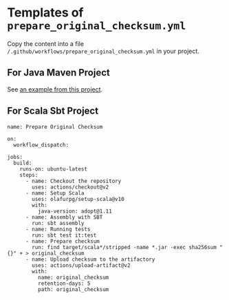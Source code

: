 # Templates of `prepare_original_checksum.yml`

Copy the content into a file `/.github/workflows/prepare_original_checksum.yml` in your project.

## For Java Maven Project

See [an example from this project](../../../.github/workflows/prepare_original_checksum.yml).

## For Scala Sbt Project

```
name: Prepare Original Checksum

on:
  workflow_dispatch:

jobs:
  build:
    runs-on: ubuntu-latest
    steps:
      - name: Checkout the repository
        uses: actions/checkout@v2
      - name: Setup Scala
        uses: olafurpg/setup-scala@v10
        with:
          java-version: adopt@1.11
      - name: Assembly with SBT
        run: sbt assembly
      - name: Running tests
        run: sbt test it:test
      - name: Prepare checksum
        run: find target/scala*/stripped -name *.jar -exec sha256sum "{}" + > original_checksum
      - name: Upload checksum to the artifactory
        uses: actions/upload-artifact@v2
        with:
          name: original_checksum
          retention-days: 5
          path: original_checksum
```